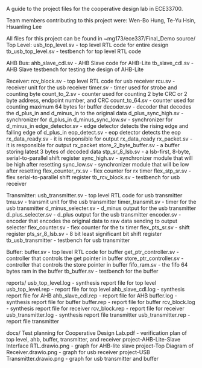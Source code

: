 A guide to the project files for the cooperative design lab in ECE33700.

Team members contributing to this project were:
	Wen-Bo Hung,
	Te-Yu Hsin,
	Hsuanling Lee

All files for this project can be found in
~mg173/ece337/Final_Demo
source/
Top Level:
usb_top_level.sv - top level RTL code for entire design
tb_usb_top_level.sv - testbench for top level RTL code

AHB Bus:
ahb_slave_cdl.sv - AHB Slave code for AHB-Lite
tb_slave_cdl.sv - AHB Slave testbench for testing the design of AHB-Lite 

Receiver:
rcv_block.sv - top level RTL code for usb receiver
rcu.sv - receiver unit for the usb receiver
timer.sv - timer used for strobe and counting byte
count_to_2.sv - counter used for counting 2 byte CRC or 2 byte address, endpoint number, and CRC
count_to_64.sv - counter used for counting maximum 64 bytes for buffer
decoder.sv - decoder that decodes the d_plus_in and d_minus_in to the original data
d_plus_sync_high.sv - synchronizer for d_plus_in
d_minus_sync_low.sv - synchronizer for d_minus_in
edge_detector.sv - edge detector detects the rising edge and falling edge of d_plus_in
eop_detect.sv - eop detector detects the eop
rx_data_ready.sv - it is responsible for output rx_data_ready
rx_packet.sv - it is responsible for output rx_packet
store_2_byte_buffer.sv - a buffer storing latest 3 bytes of decoded data
stp_sr_8_lsb.sv - a lsb-first, 8-byte, serial-to-parallel shift register
sync_high.sv - synchronizer module that will be high after resetting
sync_low.sv - synchronizer module that will be low after resetting
flex_counter_rx.sv - flex counter for rx timer
flex_stp_sr.sv - flex serial-to-parallel shift register
tb_rcv_block.sv - testbench for usb receiver

Transmitter:
usb_transmitter.sv - top level RTL code for usb transmitter
tmu.sv - transmit unit for the usb transmitter
timer_transmit.sv - timer for the usb transmitter
d_minus_selecter.sv - d_minus output for the usb transmitter
d_plus_selecter.sv - d_plus output for the usb transmitter
encoder.sv - encoder that encodes the original data to raw data sending to output selecter
flex_counter.sv - flex counter for the tx timer
flex_pts_sr.sv - shift register
pts_sr_8_lsb.sv - 8 bit least significant bit shift register
tb_usb_transmitter - testbench for usb transmitter

Buffer:
buffer.sv - top level RTL code for buffer
get_ptr_controller.sv - controller that controls the get pointer in buffer
store_ptr_controller.sv - controller that controls the store pointer in buffer
fifo_ram.sv - the fifo 64 bytes ram in the buffer
tb_buffer.sv - testbench for the buffer

reports/
usb_top_level.log - synthesis report file for top level
usb_top_level.rep - report file for top level
ahb_slave_cdl.log - synthesis report file for AHB
ahb_slave_cdl.rep - report file for AHB
buffer.log - synthesis report file for buffer
buffer.rep - report file for buffer
rcv_block.log - synthesis report file for receiver
rcv_block.rep - report file for receiver
usb_transmitter.log - synthesis report file transmitter
usb_transmitter.rep - report file transmitter

docs/
Test planning for Cooperative Design Lab.pdf - verification plan of top level, ahb, buffer, transmitter, and receiver
project-AHB-Lite-Slave Interface RTL.drawio.png - graph for AHB-lite slave
project-Top Diagram of Receiver.drawio.png - graph for usb receiver
project-USB Transmitter.drawio.png - graph for usb transmitter and buffer
